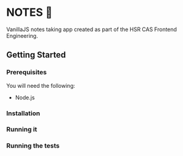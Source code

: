 # NOTES :memo:

VanillaJS notes taking app created as part of the HSR CAS Frontend Engineering.

## Getting Started

### Prerequisites

You will need the following:

- Node.js

### Installation

### Running it

### Running the tests
